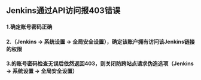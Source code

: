 ## Jenkins通过API访问报403错误



#### 1.确定账号密码正确

#### 2.（Jenkins -> 系统设置 -> 全局安全设置），确定该账户拥有访问该Jenkins链接的权限

#### 3.的账号密码检查无误后依然返回403，则关闭防跨站点请求伪造选项（Jenkins -> 系统设置 -> 全局安全设置）

